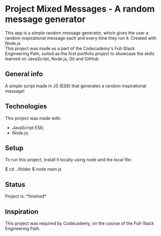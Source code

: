 # Project Mixed Messages - A random message generator

<p>This app is a simple random message generator, which gives the user a random inspirational message each and every time they run it. Created with Node.js.<br />This project was made as a part of the Codecademy's Full-Stack Engineering Path, suited as the first portfolio project to showcase the skills learned on JavaScript, Node.js, Git and GitHub.</p>

## General info

<p>A simple script made in JS (ES6) that generates a random inspirational message!</p>

## Technologies

<p>This project was made with:</p>

- JavaScript ES6;
- Node.js;

## Setup

<p>To run this project, install it locally using node and the local file:</p>

  $ cd ../folder
  $ node main.js

## Status

<p>Project is: *finished*</p>

## Inspiration

<p>This project was required by Codecademy, on the course of the Full-Stack Engineering Path.</p>
